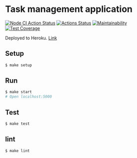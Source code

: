 # Task management application

[![Node CI Action Status](https://github.com/bondiano/backend-project-lvl4/workflows/Node%20CI/badge.svg)](https://github.com/github.com/bondiano/backend-project-lvl4/actions?query=workflow%3A"Node+CI) [![Actions Status](https://github.com/bondiano/backend-project-lvl4/workflows/hexlet-check/badge.svg)](https://github.com/bondiano/backend-project-lvl4/actions) [![Maintainability](https://api.codeclimate.com/v1/badges/22b9eafcd00a8f27b55c/maintainability)](https://codeclimate.com/github/bondiano/backend-project-lvl4/maintainability) [![Test Coverage](https://api.codeclimate.com/v1/badges/22b9eafcd00a8f27b55c/test_coverage)](https://codeclimate.com/github/bondiano/backend-project-lvl4/test_coverage)

Deployed to Heroku. [Link](https://task-manager-bondiano.herokuapp.com/)

## Setup

```sh
$ make setup
```

## Run

```sh
$ make start
# Open localhost:5000
```

## Test

```sh
$ make test
```

## lint

```sh
$ make lint
```
